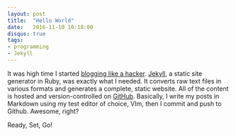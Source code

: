 ```yaml
---
layout: post
title:  "Hello World"
date:   2016-11-10 10:18:00
disqus: true
tags:
- programming
- Jekyll
---
```


It was high time I started [blogging like a hacker](http://tom.preston-werner.com/2008/11/17/blogging-like-a-hacker.html). [Jekyll](https://jekyllrb.com/), a static site generator in Ruby, was exactly what I needed. It converts raw text files in various formats and generates a complete, static website. All of the content is hosted and version-controlled on [GitHub](https://github.com/spiralnegative/spiralnegative.github.io). Basically, I write my posts in Markdown using my test editor of choice, VIm, then I commit and push to Github. Awesome, right?

Ready, Set, Go!
